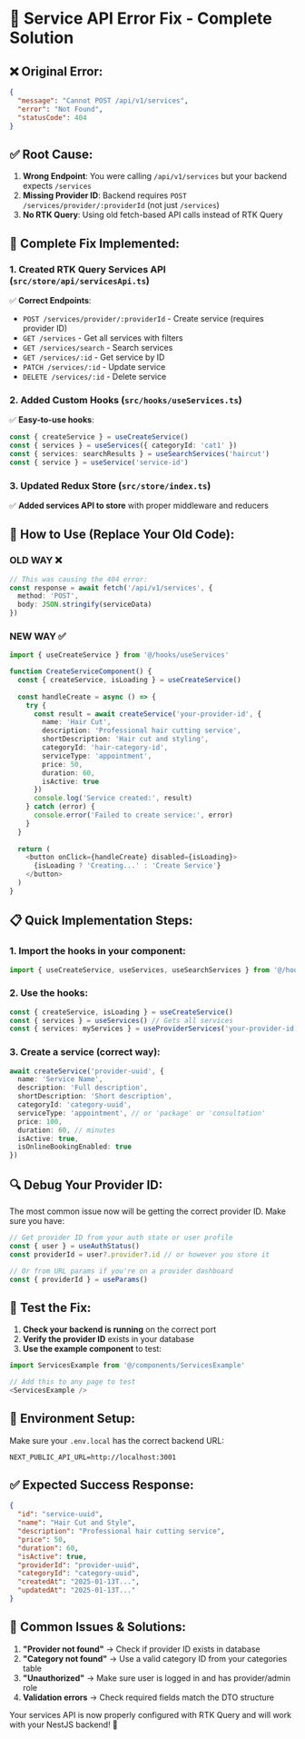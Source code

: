 # 🔧 Service API Error Fix - Complete Solution

## ❌ **Original Error:**
```json
{
  "message": "Cannot POST /api/v1/services", 
  "error": "Not Found", 
  "statusCode": 404
}
```

## ✅ **Root Cause:**
1. **Wrong Endpoint**: You were calling `/api/v1/services` but your backend expects `/services`
2. **Missing Provider ID**: Backend requires `POST /services/provider/:providerId` (not just `/services`)
3. **No RTK Query**: Using old fetch-based API calls instead of RTK Query

## 🚀 **Complete Fix Implemented:**

### 1. Created RTK Query Services API (`src/store/api/servicesApi.ts`)
✅ **Correct Endpoints**:
- `POST /services/provider/:providerId` - Create service (requires provider ID)
- `GET /services` - Get all services with filters
- `GET /services/search` - Search services
- `GET /services/:id` - Get service by ID
- `PATCH /services/:id` - Update service
- `DELETE /services/:id` - Delete service

### 2. Added Custom Hooks (`src/hooks/useServices.ts`)
✅ **Easy-to-use hooks**:
```typescript
const { createService } = useCreateService()
const { services } = useServices({ categoryId: 'cat1' })
const { services: searchResults } = useSearchServices('haircut')
const { service } = useService('service-id')
```

### 3. Updated Redux Store (`src/store/index.ts`)
✅ **Added services API to store** with proper middleware and reducers

## 🎯 **How to Use (Replace Your Old Code):**

### **OLD WAY** ❌
```typescript
// This was causing the 404 error:
const response = await fetch('/api/v1/services', {
  method: 'POST',
  body: JSON.stringify(serviceData)
})
```

### **NEW WAY** ✅
```typescript
import { useCreateService } from '@/hooks/useServices'

function CreateServiceComponent() {
  const { createService, isLoading } = useCreateService()
  
  const handleCreate = async () => {
    try {
      const result = await createService('your-provider-id', {
        name: 'Hair Cut',
        description: 'Professional hair cutting service',
        shortDescription: 'Hair cut and styling',
        categoryId: 'hair-category-id',
        serviceType: 'appointment',
        price: 50,
        duration: 60,
        isActive: true
      })
      console.log('Service created:', result)
    } catch (error) {
      console.error('Failed to create service:', error)
    }
  }
  
  return (
    <button onClick={handleCreate} disabled={isLoading}>
      {isLoading ? 'Creating...' : 'Create Service'}
    </button>
  )
}
```

## 📋 **Quick Implementation Steps:**

### 1. **Import the hooks in your component:**
```typescript
import { useCreateService, useServices, useSearchServices } from '@/hooks/useServices'
```

### 2. **Use the hooks:**
```typescript
const { createService, isLoading } = useCreateService()
const { services } = useServices() // Gets all services
const { services: myServices } = useProviderServices('your-provider-id')
```

### 3. **Create a service (correct way):**
```typescript
await createService('provider-uuid', {
  name: 'Service Name',
  description: 'Full description',
  shortDescription: 'Short description',
  categoryId: 'category-uuid',
  serviceType: 'appointment', // or 'package' or 'consultation'
  price: 100,
  duration: 60, // minutes
  isActive: true,
  isOnlineBookingEnabled: true
})
```

## 🔍 **Debug Your Provider ID:**

The most common issue now will be getting the correct provider ID. Make sure you have:

```typescript
// Get provider ID from your auth state or user profile
const { user } = useAuthStatus()
const providerId = user?.provider?.id // or however you store it

// Or from URL params if you're on a provider dashboard
const { providerId } = useParams()
```

## 🧪 **Test the Fix:**

1. **Check your backend is running** on the correct port
2. **Verify the provider ID** exists in your database
3. **Use the example component** to test:

```typescript
import ServicesExample from '@/components/ServicesExample'

// Add this to any page to test
<ServicesExample />
```

## 📱 **Environment Setup:**

Make sure your `.env.local` has the correct backend URL:
```env
NEXT_PUBLIC_API_URL=http://localhost:3001
```

## ✅ **Expected Success Response:**
```json
{
  "id": "service-uuid",
  "name": "Hair Cut and Style",
  "description": "Professional hair cutting service",
  "price": 50,
  "duration": 60,
  "isActive": true,
  "providerId": "provider-uuid",
  "categoryId": "category-uuid",
  "createdAt": "2025-01-13T...",
  "updatedAt": "2025-01-13T..."
}
```

## 🚨 **Common Issues & Solutions:**

1. **"Provider not found"** → Check if provider ID exists in database
2. **"Category not found"** → Use a valid category ID from your categories table
3. **"Unauthorized"** → Make sure user is logged in and has provider/admin role
4. **Validation errors** → Check required fields match the DTO structure

Your services API is now properly configured with RTK Query and will work with your NestJS backend! 🎉
